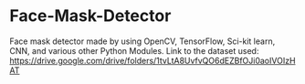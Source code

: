 # Face-Mask-Detector
Face mask detector made by using OpenCV, TensorFlow, Sci-kit learn, CNN, and various other Python Modules.
Link to the dataset used: https://drive.google.com/drive/folders/1tvLtA8UvfvQO6dEZBfOJi0aoIVOIzHAT

